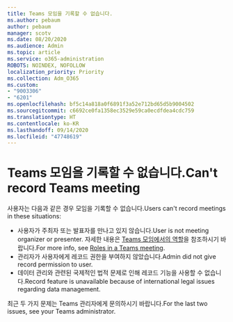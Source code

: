 ```yaml
---
title: Teams 모임을 기록할 수 없습니다.
ms.author: pebaum
author: pebaum
manager: scotv
ms.date: 08/20/2020
ms.audience: Admin
ms.topic: article
ms.service: o365-administration
ROBOTS: NOINDEX, NOFOLLOW
localization_priority: Priority
ms.collection: Adm_O365
ms.custom:
- "9003306"
- "6201"
ms.openlocfilehash: bf5c14a818a0f6891f3a52e712bd65d5b9004502
ms.sourcegitcommit: c6692ce0fa1358ec3529e59ca0ecdfdea4cdc759
ms.translationtype: HT
ms.contentlocale: ko-KR
ms.lasthandoff: 09/14/2020
ms.locfileid: "47748619"
---
```

# <a name="cant-record-teams-meeting"></a><span data-ttu-id="05749-102">Teams 모임을 기록할 수 없습니다.</span><span class="sxs-lookup"><span data-stu-id="05749-102">Can't record Teams meeting</span></span>

<span data-ttu-id="05749-103">사용자는 다음과 같은 경우 모임을 기록할 수 없습니다.</span><span class="sxs-lookup"><span data-stu-id="05749-103">Users can't record meetings in these situations:</span></span>  

- <span data-ttu-id="05749-104">사용자가 주최자 또는 발표자를 만나고 있지 않습니다.</span><span class="sxs-lookup"><span data-stu-id="05749-104">User is not meeting organizer or presenter.</span></span> <span data-ttu-id="05749-105">자세한 내용은 [Teams 모임에서의 역할](https://support.microsoft.com/office/roles-in-a-teams-meeting-c16fa7d0-1666-4dde-8686-0a0bfe16e019)을 참조하시기 바랍니다.</span><span class="sxs-lookup"><span data-stu-id="05749-105">For more info, see [Roles in a Teams meeting](https://support.microsoft.com/office/roles-in-a-teams-meeting-c16fa7d0-1666-4dde-8686-0a0bfe16e019).</span></span>
- <span data-ttu-id="05749-106">관리자가 사용자에게 레코드 권한을 부여하지 않았습니다.</span><span class="sxs-lookup"><span data-stu-id="05749-106">Admin did not give record permission to user.</span></span>
- <span data-ttu-id="05749-107">데이터 관리와 관련된 국제적인 법적 문제로 인해 레코드 기능을 사용할 수 없습니다.</span><span class="sxs-lookup"><span data-stu-id="05749-107">Record feature is unavailable because of international legal issues regarding data management.</span></span>

<span data-ttu-id="05749-108">최근 두 가지 문제는 Teams 관리자에게 문의하시기 바랍니다.</span><span class="sxs-lookup"><span data-stu-id="05749-108">For the last two issues, see your Teams administrator.</span></span>
